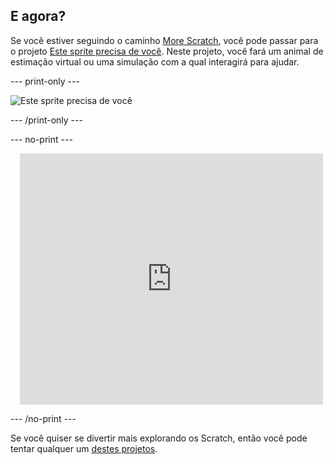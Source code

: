 ## E agora?

Se você estiver seguindo o caminho [More Scratch](https://projects.raspberrypi.org/en/raspberrypi/more-scratch), você pode passar para o projeto [Este sprite precisa de você](https://projects.raspberrypi.org/en/projects/this-sprite-needs-you). Neste projeto, você fará um animal de estimação virtual ou uma simulação com a qual interagirá para ajudar.

--- print-only ---

![Este sprite precisa de você](images/this-sprite-needs-you.png)

--- /print-only ---

--- no-print ---

<div class="scratch-preview" style="margin-left: 15px;">
  <iframe allowtransparency="true" width="485" height="402" src="https://scratch.mit.edu/projects/embed/530008968/?autostart=false" frameborder="0"></iframe>
</div>

--- /no-print ---

Se você quiser se divertir mais explorando os Scratch, então você pode tentar qualquer um [destes projetos](https://projects.raspberrypi.org/en/projects?software%5B%5D=scratch&curriculum%5B%5D=%201).
